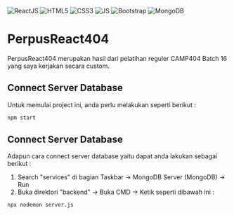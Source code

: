 ![ReactJS](https://img.shields.io/badge/-React%20JS-darkcyan?style=flat&logo=react)
![HTML5](https://img.shields.io/badge/-HTML%205-purple.svg?&logo=html5)
![CSS3](https://img.shields.io/badge/-CSS%203-green.svg?&logo=css3)
![JS](https://img.shields.io/badge/-Javascript-brown.svg?&logo=javascript)
![Bootstrap](https://img.shields.io/badge/-Bootstrap%205-white.svg?&logo=bootstrap)
![MongoDB](https://img.shields.io/badge/-Mongo%20DB-darkgreen.svg?&logo=mongodb)

# PerpusReact404
<p>PerpusReact404 merupakan hasil dari pelatihan reguler CAMP404 Batch 16 yang saya kerjakan secara custom.</p>

## Connect Server Database

Untuk memulai project ini, anda perlu melakukan seperti berikut :

````bash
npm start
````

## Connect Server Database

Adapun cara connect server database yaitu dapat anda lakukan sebagai berikut :
1. Search "services" di bagian Taskbar -> MongoDB Server (MongoDB) -> Run
2. Buka direktori "backend" -> Buka CMD -> Ketik seperti dibawah ini :

````bash
npx nodemon server.js
````
